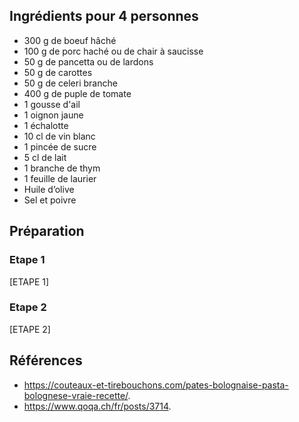 ## Ingrédients pour 4 personnes

- 300 g de boeuf hâché
- 100 g de porc haché ou de chair à saucisse
- 50 g de pancetta ou de lardons
- 50 g de carottes
- 50 g de celeri branche
- 400 g de puple de tomate
- 1 gousse d'ail
- 1 oignon jaune
- 1 échalotte
- 10 cl de vin blanc
- 1 pincée de sucre
- 5 cl de lait
- 1 branche de thym
- 1 feuille de laurier
- Huile d’olive
- Sel et poivre

## Préparation

### Etape 1

[ETAPE 1]

### Etape 2

[ETAPE 2]

## Références

- <https://couteaux-et-tirebouchons.com/pates-bolognaise-pasta-bolognese-vraie-recette/>.
- <https://www.qoqa.ch/fr/posts/3714>.
